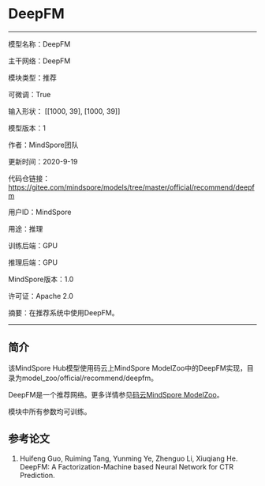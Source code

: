 # DeepFM

---

模型名称：DeepFM

主干网络：DeepFM

模块类型：推荐

可微调：True

输入形状： [[1000, 39], [1000, 39]]

模型版本：1

作者：MindSpore团队

更新时间：2020-9-19

代码仓链接：<https://gitee.com/mindspore/models/tree/master/official/recommend/deepfm>

用户ID：MindSpore

用途：推理

训练后端：GPU

推理后端：GPU

MindSpore版本：1.0

许可证：Apache 2.0

摘要：在推荐系统中使用DeepFM。

---

## 简介

该MindSpore Hub模型使用码云上MindSpore ModelZoo中的DeepFM实现，目录为model_zoo/official/recommend/deepfm。

DeepFM是一个推荐网络。更多详情参见[码云MindSpore ModelZoo](https://gitee.com/mindspore/models/blob/master/official/recommend/deepfm/README.md)。

模块中所有参数均可训练。

## 参考论文

1. Huifeng Guo, Ruiming Tang, Yunming Ye, Zhenguo Li, Xiuqiang He. DeepFM: A Factorization-Machine based Neural Network for CTR Prediction.
